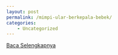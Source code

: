 ```yaml
---
layout: post
permalink: /mimpi-ular-berkepala-bebek/
categories:
    - Uncategorized
---
```


[Baca Selengkapnya](/04)